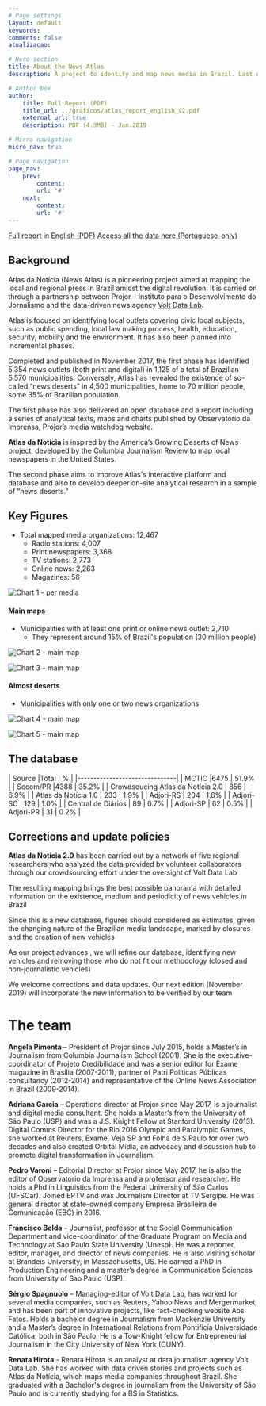```yaml
---
# Page settings
layout: default
keywords:
comments: false
atualizacao:

# Hero section
title: About the News Atlas
description: A project to identify and map news media in Brazil. Last update in June, 2019

# Author box
author:
    title: Full Report (PDF)
    title_url: ../graficos/atlas_report_english_v2.pdf
    external_url: true
    description: PDF (4.3MB) - Jan.2019

# Micro navigation
micro_nav: true

# Page navigation
page_nav:
    prev:
        content:
        url: '#'
    next:
        content:
        url: '#'
---
```


<a href="../graficos/atlas_report_english_v2.pdf" class="btn btn--dark btn--rounded btn--w-icon btn--w-icon-left">Full report in English (PDF)</a>
<a href="https://github.com/voltdatalab/atlas-analytics" class="btn btn--dark btn--rounded btn--w-icon btn--w-icon-left">Access all the data here (Portuguese-only) </a>

## Background

Atlas da Notícia (News Atlas) is a pioneering project aimed at mapping the local and regional press in Brazil amidst the digital revolution. It is carried on through a partnership between Projor – Instituto para o Desenvolvimento do Jornalismo and the data-driven news agency [Volt Data Lab](https://voltdata.info).

Atlas is focused on identifying local outlets covering civic local subjects, such as public spending, local law making process, health, education, security, mobility and the environment. It has also been planned into incremental phases.

Completed and published in November 2017, the first phase has identified 5,354 news outlets (both print and digital) in 1,125 of a total of Brazilian 5,570 municipalities. Conversely, Atlas has revealed the existence of so-called “news deserts” in 4,500 municipalities, home to 70 million people, some 35% of Brazilian population.

The first phase has also delivered an open database and a report including a series of analytical texts, maps and charts published by Observatório da Imprensa, Projor’s media watchdog website.

**Atlas da Notícia** is inspired by the America’s Growing Deserts of News project, developed by the Columbia Journalism Review to map local newspapers in the United States.

The second phase aims to improve Atlas's interactive platform and database and also to develop deeper on-site analytical research in a sample of “news deserts."

## Key Figures

- Total mapped media organizations: 12,467
  - Radio stations: 4,007
  - Print newspapers: 3,368
  - TV stations: 2,773
  - Online news: 2,263
  - Magazines: 56

![Chart 1 - per media](../graficos/english/chart1.png)


#### Main maps

- Municipalities with at least one print or online news outlet: 2,710
  - They represent around 15% of Brazil's population (30 million people)

![Chart 2 - main map](../graficos/english/map1.png)

![Chart 3 - main map](../graficos/english/map2.png)


#### Almost deserts

- Municipalities with only one or two news organizations


![Chart 4 - main map](../graficos/english/map3.png)

![Chart 5 - main map](../graficos/english/map4.png)

## The database

| Source |Total |   %           |
|-------------------------------|
| MCTIC     |6475 | 51.9%              |
| Secom/PR  |4388 | 35.2%           |
| Crowdsoucing Atlas da Notícia 2.0 | 856 | 6.9% |
| Atlas da Notícia 1.0 | 233 | 1.9% |
| Adjori-RS | 204 | 1.6%            |
| Adjori-SC | 129 | 1.0%            |
| Central de Diários | 89 | 0.7%    |
| Adjori-SP | 62 | 0.5%             |
| Adjori-PR | 31 | 0.2%             |



## Corrections and update policies

**Atlas da Notícia 2.0** has been carried out by a network of five regional researchers who analyzed the data provided by volunteer collaborators through our crowdsourcing effort under the oversight of Volt Data Lab

The resulting mapping brings the best possible panorama with detailed information on the existence, medium and periodicity of news vehicles in Brazil

Since this is a new database,  figures should considered as  estimates,  given the changing nature of the Brazilian media landscape, marked by closures and the creation of new
vehicles

As our project advances , we will  refine our database, identifying new vehicles and removing those who do not fit our methodology  (closed and non-journalistic vehicles)

We welcome corrections and data updates. Our next edition (November 2019) will incorporate the new information to be verified by our team

# The team

**Angela Pimenta** – President of Projor since July 2015, holds a Master’s in Journalism from Columbia Journalism School (2001). She is the executive-coordinator of Projeto Credibilidade and was a senior editor for Exame magazine in Brasília (2007-2011), partner of Patri Políticas Públicas consultancy (2012-2014) and representative of the Online News Association in Brazil (2009-2014).

**Adriana Garcia** – Operations director at Projor since May 2017, is a journalist and digital media consultant. She holds a Master’s from the University of São Paulo (USP) and was a J.S. Knight Fellow at Stanford University (2013). Digital Comms Director for the Rio 2016 Olympic and Paralympic Games, she worked at Reuters, Exame, Veja SP and Folha de S.Paulo for over two decades and also created Orbital Mídia, an advocacy and discussion hub to promote digital transformation in Journalism.

**Pedro Varoni** – Editorial Director at Projor since May 2017, he is also the editor of Observatório da Imprensa and a professor and researcher. He holds a Phd in Linguistics from the Federal University of São Carlos (UFSCar). Joined EPTV and was Journalism Director at TV Sergipe. He was general director at state-owned company Empresa Brasileira de Comunicação (EBC) in 2016.

**Francisco Belda** – Journalist, professor at the Social Communication Department and vice-coordinator of the Graduate Program on Media and Technology at Sao Paulo State University (Unesp). He was a reporter, editor, manager, and director of news companies. He is also visiting scholar at Brandeis University, in Massachusetts, US. He earned a PhD in Production Engineering and a master’s degree in Communication Sciences from University of Sao Paulo (USP).

**Sérgio Spagnuolo** – Managing-editor of Volt Data Lab, has worked for several media companies, such as Reuters, Yahoo News and Mergermarket, and has been part of innovative projects, like fact-checking website Aos Fatos. Holds a bachelor degree in Journalism from Mackenzie University and a Master’s degree in International Relations from Pontifícia Universidade Católica, both in São Paulo. He is a Tow-Knight fellow for Entrepreneurial Journalism in the City University of New York (CUNY).

**Renata Hirota** - Renata Hirota is an analyst at data journalism agency Volt Data Lab. She has worked with data driven stories and projects such as Atlas da Notícia, which maps media companies throughout Brazil. She graduated with a Bachelor's degree in journalism from the University of São Paulo and is currently studying for a BS in Statistics.
